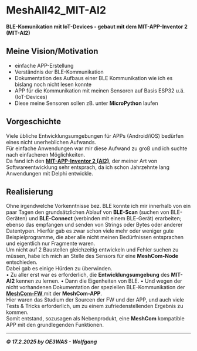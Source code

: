 # MeshAll42_MIT-AI2
**BLE-Komunikation mit IoT-Devices - gebaut mit dem MIT-APP-Inventor 2 (MIT-AI2)**

## Meine Vision/Motivation
* einfache APP-Erstellung
* Verständnis der BLE-Kommunikation
* Dokumentation des Aufbaus einer BLE Kommunikation wie ich es bislang noch nicht lesen konnte
* APP für die Kommunikation mit meinen Sensoren auf Basis ESP32 u.ä. (IoT-Devices)
* Diese meine Sensoren sollen zB. unter **MicroPython** laufen

## Vorgeschichte
Viele übliche Entwicklungsumgebungen für APPs (Android/iOS) bedürfen eines nicht unerheblichen Aufwands.  
Für einfache Anwendungen war mir diese Aufwand zu groß und ich suchte nach einfacheren Möglichkeiten.  
Da fand ich den [**MIT-APP-Inventor 2 (AI2)**](https://appinventor.mit.edu/),
der meiner Art von Softwareentwicklung sehr entsprach, da ich schon Jahrzehnte lang Anwendungen mit Delphi entwickle.  


## Realisierung
Ohne irgendwelche Vorkenntnisse bez. BLE konnte ich mir innerhalb von ein paar Tagen den grundsätzlichen Ablauf
von **BLE-Scan** (suchen von BLE-Geräten) und **BLE-Connect** (verbinden mit einem BLE-Gerät) erarbeiten;
ebenso das empfangen und senden von Strings oder Bytes oder anderer Datentypen. Hierfür gab es zwar schon viele
mehr oder weniger gute Beispielprogramme, die aber alle nicht meinen Bedürfnissen entsprachen und eigentlich nur Fragmente waren.  
Um nicht auf 2 Baustellen gleichzeitig entwickeln und Fehler suchen zu müssen, habe ich mich an Stelle des Sensors
für eine **MeshCom-Node** entschieden.  
Dabei gab es einige Hürden zu überwinden.  
• Zu aller erst war es erforderlich, die **Entwicklungsumgebung** des **MIT-AI2** kennen zu lernen.
• Dann die Eigenheiten von BLE.
• Und wegen der nicht vorhandenen Dokumentation der speziellen BLE-Kommunikation der
[**MeshCom-FW**  ](https://github.com/icssw-org/MeshCom-Firmware  ) mit der **MeshCom-APP**.  
Hier waren das Studium der Sourcen der FW und der APP, und auch viele Tests & Tricks erforderlich,
um zu einem zufriedenstellenden Ergebnis zu kommen.  
Somit entstand, sozusagen als Nebenprodukt, eine **MeshCom** kompatible APP mit den grundlegenden Funktionen.  

___
***:copyright: 17.2.2025 by OE3WAS - Wolfgang***
